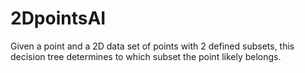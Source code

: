 # 2DpointsAI
Given a point and a 2D data set of points with 2 defined subsets, this decision tree determines to which subset the point likely belongs.
